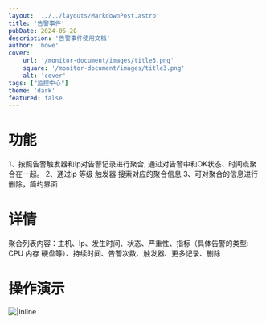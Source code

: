 ```yaml
---
layout: '../../layouts/MarkdownPost.astro'
title: '告警事件'
pubDate: 2024-05-28
description: '告警事件使用文档'
author: 'howe'
cover:
    url: '/monitor-document/images/title3.png'
    square: '/monitor-document/images/title3.png'
    alt: 'cover'
tags: ["监控中心"] 
theme: 'dark'
featured: false
---
```


# 功能
1、按照告警触发器和Ip对告警记录进行聚合, 通过对告警中和OK状态、时间点聚合在一起。
2、通过ip 等级 触发器 搜索对应的聚合信息
3、可对聚合的信息进行删除，简约界面

# 详情
聚合列表内容：主机、Ip、发生时间、状态、严重性、指标（具体告警的类型: CPU 内存 硬盘等）、持续时间、告警次数、触发器、更多记录、删除

# 操作演示
![|inline](/monitor-document/images/3.gif)